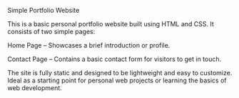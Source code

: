 Simple Portfolio Website

This is a basic personal portfolio website built using HTML and CSS. It consists of two simple pages:

Home Page – Showcases a brief introduction or profile.

Contact Page – Contains a basic contact form for visitors to get in touch.

The site is fully static and designed to be lightweight and easy to customize. Ideal as a starting point for personal web projects or learning the basics of web development.
